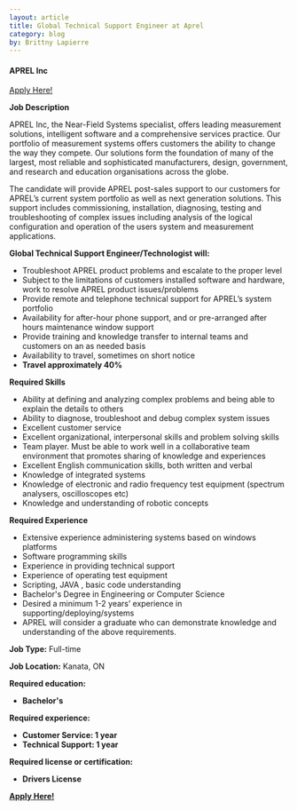 ```yaml
---
layout: article
title: Global Technical Support Engineer at Aprel
category: blog
by: Brittny Lapierre
---
```


<h4>APREL Inc</h4>

<a href="https://ca.indeed.com/cmp/APREL-Inc./jobs/Global-Technical-Support-Engineer-Technologist-d41b3930ec01ff01?q=aprel">Apply Here!</a>

<b>Job Description</b>

<p>APREL Inc, the Near-Field Systems specialist, offers leading measurement solutions, intelligent software and a comprehensive services practice. Our portfolio of measurement systems offers customers the ability to change the way they compete. Our solutions form the foundation of many of the largest, most reliable and sophisticated manufacturers, design, government, and research and education organisations across the globe.</p>

<p>The candidate will provide APREL post-sales support to our customers for APREL’s current system portfolio as well as next generation solutions. This support includes commissioning, installation, diagnosing, testing and troubleshooting of complex issues including analysis of the logical configuration and operation of the users system and measurement applications.</p>

<b>Global Technical Support Engineer/Technologist will:</b>
<ul>
  <li>Troubleshoot APREL product problems and escalate to the proper level</li>
  <li>Subject to the limitations of customers installed software and hardware, work to resolve APREL product issues/problems</li>
  <li>Provide remote and telephone technical support for APREL’s system portfolio</li>
  <li>Availability for after-hour phone support, and or pre-arranged after hours maintenance window support</li>
  <li>Provide training and knowledge transfer to internal teams and customers on an as needed basis</li>
  <li>Availability to travel, sometimes on short notice</li>
  <li><b>Travel approximately 40%</b></li>
</ul>

<b>Required Skills</b>
<ul>
  <li>Ability at defining and analyzing complex problems and being able to explain the details to others</li>
  <li>Ability to diagnose, troubleshoot and debug complex system issues</li>
  <li>Excellent customer service</li>
  <li>Excellent organizational, interpersonal skills and problem solving skills</li>
  <li>Team player. Must be able to work well in a collaborative team environment that promotes sharing of knowledge and experiences</li>
  <li>Excellent English communication skills, both written and verbal</li>
  <li>Knowledge of integrated systems</li>
  <li>Knowledge of electronic and radio frequency test equipment (spectrum analysers, oscilloscopes etc)</li>
  <li>Knowledge and understanding of robotic concepts</li>
</ul>

<b>Required Experience</b>
<ul>
  <li>Extensive experience administering systems based on windows platforms</li>
  <li>Software programming skills</li>
  <li>Experience in providing technical support</li>
  <li>Experience of operating test equipment</li>
  <li>Scripting, JAVA , basic code understanding</li>
  <li>Bachelor's Degree in Engineering or Computer Science</li>
  <li>Desired a minimum 1-2 years’ experience in supporting/deploying/systems</li>
  <li>APREL will consider a graduate who can demonstrate knowledge and understanding of the above requirements.</li>
</ul>

<p><b>Job Type:</b> Full-time</p>

<p><b>Job Location:</b> Kanata, ON</p>

<b>Required education:<b>
<ul>
  <li>Bachelor's</li>
</ul>

<b>Required experience:</b>
<ul>
  <li>Customer Service: 1 year</li>
  <li>Technical Support: 1 year</li>
</ul>

<b>Required license or certification:</b>
<ul>
  <li>Drivers License</li>
</ul>

<a href="https://ca.indeed.com/cmp/APREL-Inc./jobs/Global-Technical-Support-Engineer-Technologist-d41b3930ec01ff01?q=aprel">Apply Here!</a>
